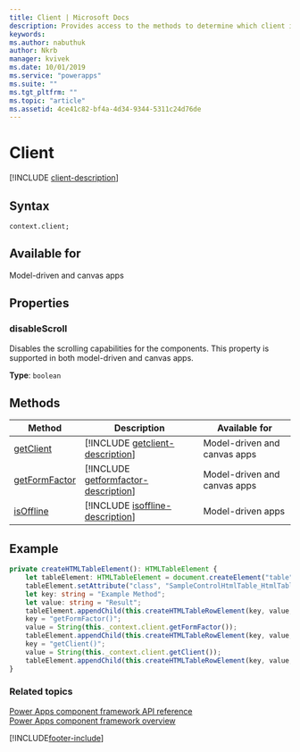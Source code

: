 ```yaml
---
title: Client | Microsoft Docs
description: Provides access to the methods to determine which client is being used, whether the client is connected to server, and what kind of device is being used.
keywords:
ms.author: nabuthuk
author: Nkrb
manager: kvivek
ms.date: 10/01/2019
ms.service: "powerapps"
ms.suite: ""
ms.tgt_pltfrm: ""
ms.topic: "article"
ms.assetid: 4ce41c82-bf4a-4d34-9344-5311c24d76de
---
```


# Client

[!INCLUDE [client-description](includes/client-description.md)]

## Syntax

`context.client;`

## Available for 

Model-driven and canvas apps

## Properties

### disableScroll

Disables the scrolling capabilities for the components. This property is supported in both model-driven and canvas apps.

**Type**: `boolean`

## Methods

|Method | Description |Available for|
| ------------- |-------------|------|
|[getClient](client/getclient.md)|[!INCLUDE [getclient-description](client/includes/getclient-description.md)]|Model-driven and canvas apps|
|[getFormFactor](client/getformfactor.md)|[!INCLUDE [getformfactor-description](client/includes/getformfactor-description.md)]|Model-driven and canvas apps|
|[isOffline](client/isoffline.md)|[!INCLUDE [isoffline-description](client/includes/isoffline-description.md)]|Model-driven apps|

## Example 

```TypeScript
private createHTMLTableElement(): HTMLTableElement {
    let tableElement: HTMLTableElement = document.createElement("table");
    tableElement.setAttribute("class", "SampleControlHtmlTable_HtmlTable");
    let key: string = "Example Method";
    let value: string = "Result";
    tableElement.appendChild(this.createHTMLTableRowElement(key, value, true));
    key = "getFormFactor()";
    value = String(this._context.client.getFormFactor());
    tableElement.appendChild(this.createHTMLTableRowElement(key, value, false));
    key = "getClient()";
    value = String(this._context.client.getClient());
    tableElement.appendChild(this.createHTMLTableRowElement(key, value, false));
}
```

### Related topics

[Power Apps component framework API reference](../reference/index.md)<br/>
[Power Apps component framework overview](../overview.md)

[!INCLUDE[footer-include](../../../includes/footer-banner.md)]
